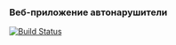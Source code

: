 ### Веб-приложение автонарушители
[![Build Status](https://travis-ci.com/PetrBogomolov/job4j_car_accident.svg?branch=main)](https://travis-ci.com/PetrBogomolov/job4j_car_accident)
